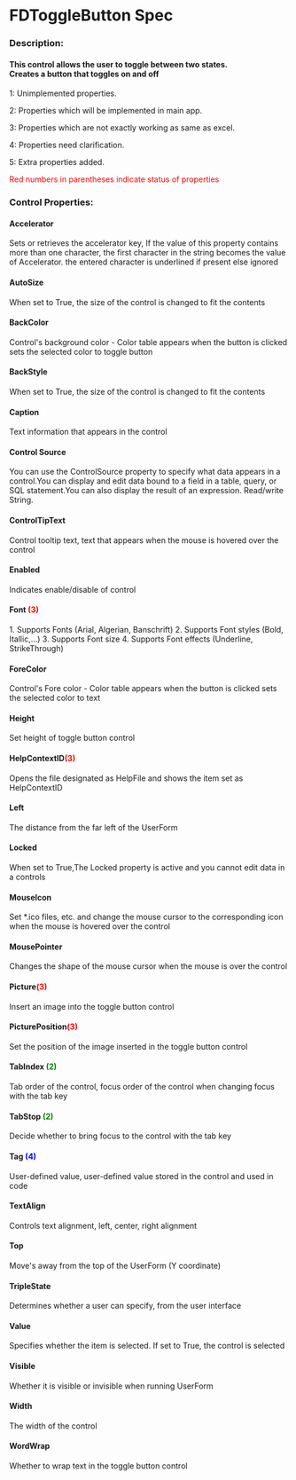 # FDToggleButton Spec

<h3><b>Description:</b></h3>
<h4>This control allows the user to toggle between two states.<br/>Creates a button that toggles on and off</h4>

<span>1: Unimplemented properties.</span>

<span>2: Properties which will be implemented in main app.</span>

<span>3: Properties which are not exactly working as same as excel.</span>

<span>4: Properties need clarification.</span>

<span>5: Extra properties added.</span>

<span style='color:red'>Red numbers in parentheses indicate status of properties</span>

<h3><b>Control Properties:</b></h3>
<h4>Accelerator</h4>
<span>Sets or retrieves the accelerator key, If the value of this property contains more than one character, the first character in the string becomes the value of Accelerator. the entered character is underlined if present else ignored</span>

<h4>AutoSize </h4>
<span>When set to True, the size of the control is changed to fit the contents</span>

<h4>BackColor </h4>
<span>Control's background color - Color table appears when the button is clicked sets the selected color to toggle button</span>

<h4>BackStyle </h4>
<span>When set to True, the size of the control is changed to fit the contents</span>

<h4>Caption </h4>
<span>Text information that appears in the control</span>

<h4>Control Source</h4>
<span>You can use the ControlSource property to specify what data appears in a control.You can display and edit data bound to a field in a table, query, or SQL statement.You can also display the result of an expression. Read/write String.</span>

<h4>ControlTipText </h4>
<span>Control tooltip text, text that appears when the mouse is hovered over the control</span>

<h4>Enabled </h4>
<span>Indicates enable/disable of control</span>

<h4>Font <span style="color:red;">(3)</span></h4>
<span>1. Supports Fonts (Arial, Algerian, Banschrift)
2. Supports Font styles (Bold, Itallic,...)
3. Supports Font size
4. Supports Font effects (Underline, StrikeThrough)</span>

<h4>ForeColor </h4>
<span>Control's Fore color - Color table appears when the button is clicked sets the selected color to text</span>

<h4>Height </h4>
<span>Set height of toggle button control </span>

<h4>HelpContextID<span style="color:red;">(3)</span></h4>
<span> Opens the file designated as HelpFile and shows the item set as HelpContextID</span>

<h4>Left </h4>
<span>The distance from the far left of the UserForm </span>

<h4>Locked </h4>
<span>When set to True,The Locked property is active and you cannot edit data in a controls </span>

<h4>MouseIcon </h4>
<span>Set *.ico files, etc. and change the mouse cursor to the corresponding icon when the mouse is hovered over the control</span>

<h4>MousePointer </h4>
<span>Changes the shape of the mouse cursor when the mouse is over the control </span>

<h4>Picture<span style="color:red;">(3)</span></h4>
<span>Insert an image into the toggle button control</span>

<h4>PicturePosition<span style="color:red;">(3)</span></h4>
<span>Set the position of the image inserted in the toggle button control</span>

<h4>TabIndex <span style="color:green;">(2)</span></h4>
<span>Tab order of the control, focus order of the control when changing focus with the tab key</span>

<h4>TabStop <span style="color:green;">(2)</span></h4>
<span>Decide whether to bring focus to the control with the tab key </span>

<h4>Tag <span style="color:blue;">(4)</span></h4>
<span>User-defined value, user-defined value stored in the control and used in code </span>

<h4>TextAlign </h4>
<span>Controls text alignment, left, center, right alignment</span>

<h4>Top </h4>
<span>Move's away from the top of the UserForm (Y coordinate)</span>

<h4>TripleState</h4>
<span>Determines whether a user can specify, from the user interface</span>

<h4>Value</h4>
<span>Specifies whether the item is selected. If set to True, the control is selected</span>

<h4>Visible</h4>
<span>Whether it is visible or invisible when running UserForm</span>

<h4>Width</h4>
<span>The width of the control</span>

<h4>WordWrap</h4>
<span>Whether to wrap text in the toggle button control</span>

